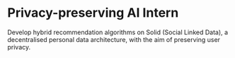 # Privacy-preserving AI Intern 
Develop hybrid recommendation algorithms on Solid (Social Linked Data), a decentralised personal data architecture, with the aim of preserving user privacy.
